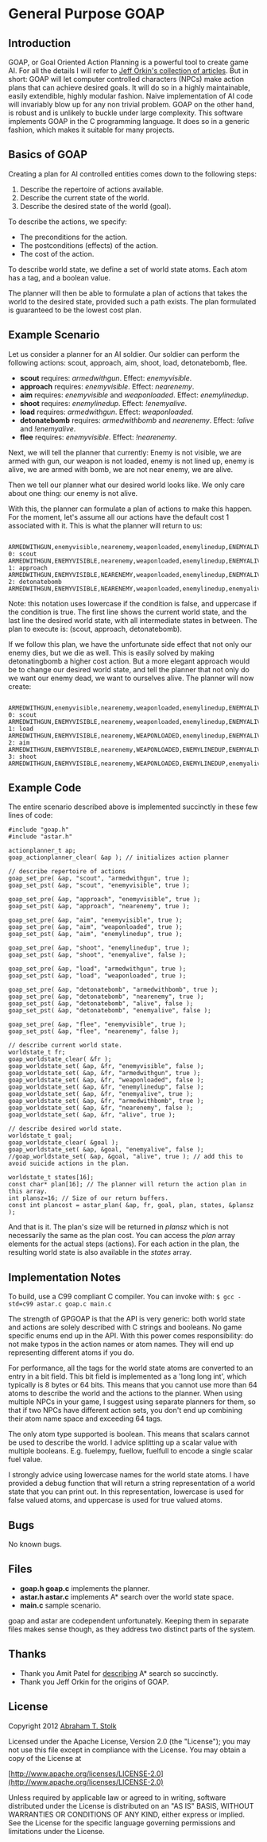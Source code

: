 # General Purpose GOAP

## Introduction
GOAP, or Goal Oriented Action Planning is a powerful tool to create game AI. For all the details I will refer to [Jeff Orkin's collection of articles](http://web.media.mit.edu/~jorkin/goap.html). But in short: GOAP will let computer controlled characters (NPCs) make action plans that can achieve desired goals. It will do so in a highly maintainable, easily extendible, highly modular fashion. Naive implementation of AI code will invariably blow up for any non trivial problem. GOAP on the other hand, is robust and is unlikely to buckle under large complexity. This software implements GOAP in the C programming language. It does so in a generic fashion, which makes it suitable for many projects.

## Basics of GOAP
Creating a plan for AI controlled entities comes down to the following steps:

1. Describe the repertoire of actions available.
2. Describe the current state of the world.
3. Describe the desired state of the world (goal).

To describe the actions, we specify:

* The preconditions for the action.
* The postconditions (effects) of the action.
* The cost of the action.

To describe world state, we define a set of world state atoms. Each atom has a tag, and a boolean value.

The planner will then be able to formulate a plan of actions that takes the world to the desired state, provided such a path exists. The plan formulated is guaranteed to be the lowest cost plan.

## Example Scenario

Let us consider a planner for an AI soldier. Our soldier can perform the following actions: scout, approach, aim, shoot, load, detonatebomb, flee.

* **scout** requires: *armedwithgun*. Effect: *enemyvisible*.
* **approach** requires: *enemyvisible*. Effect: *nearenemy*.
* **aim** requires: *enemyvisible* and *weaponloaded*. Effect: *enemylinedup*.
* **shoot** requires: *enemylinedup*. Effect: *!enemyalive*.
* **load** requires: *armedwithgun*. Effect: *weaponloaded*.
* **detonatebomb** requires: *armedwithbomb* and *nearenemy*. Effect: *!alive* and *!enemyalive*.
* **flee** requires: *enemyvisible*. Effect: *!nearenemy*.

Next, we will tell the planner that currently:
Enemy is not visible, we are armed with gun, our weapon is not loaded, enemy is not lined up, enemy is alive, we are armed with bomb, we are not near enemy, we are alive.

Then we tell our planner what our desired world looks like. We only care about one thing: our enemy is not alive.

With this, the planner can formulate a plan of actions to make this happen. For the moment, let's assume all our actions have the default cost 1 associated with it. This is what the planner will return to us:

                           ARMEDWITHGUN,enemyvisible,nearenemy,weaponloaded,enemylinedup,ENEMYALIVE,ARMEDWITHBOMB,ALIVE,
    0: scout               ARMEDWITHGUN,ENEMYVISIBLE,nearenemy,weaponloaded,enemylinedup,ENEMYALIVE,ARMEDWITHBOMB,ALIVE,
    1: approach            ARMEDWITHGUN,ENEMYVISIBLE,NEARENEMY,weaponloaded,enemylinedup,ENEMYALIVE,ARMEDWITHBOMB,ALIVE,
    2: detonatebomb        ARMEDWITHGUN,ENEMYVISIBLE,NEARENEMY,weaponloaded,enemylinedup,enemyalive,ARMEDWITHBOMB,alive,

Note: this notation uses lowercase if the condition is false, and uppercase if the condition is true.
The first line shows the current world state, and the last line the desired world state, with all intermediate states in between. The plan to execute is: (scout, approach, detonatebomb).

If we follow this plan, we have the unfortunate side effect that not only our enemy dies, but we die as well. This is easily solved by making detonatingbomb a higher cost action. But a more elegant approach would be to change our desired world state, and tell the planner that not only do we want our enemy dead, we want to ourselves alive. The planner will now create:

                           ARMEDWITHGUN,enemyvisible,nearenemy,weaponloaded,enemylinedup,ENEMYALIVE,ARMEDWITHBOMB,ALIVE,
    0: scout               ARMEDWITHGUN,ENEMYVISIBLE,nearenemy,weaponloaded,enemylinedup,ENEMYALIVE,ARMEDWITHBOMB,ALIVE,
    1: load                ARMEDWITHGUN,ENEMYVISIBLE,nearenemy,WEAPONLOADED,enemylinedup,ENEMYALIVE,ARMEDWITHBOMB,ALIVE,
    2: aim                 ARMEDWITHGUN,ENEMYVISIBLE,nearenemy,WEAPONLOADED,ENEMYLINEDUP,ENEMYALIVE,ARMEDWITHBOMB,ALIVE,
    3: shoot               ARMEDWITHGUN,ENEMYVISIBLE,nearenemy,WEAPONLOADED,ENEMYLINEDUP,enemyalive,ARMEDWITHBOMB,ALIVE,


## Example Code

The entire scenario described above is implemented succinctly in these few lines of code:

	#include "goap.h"
	#include "astar.h"

	actionplanner_t ap;
	goap_actionplanner_clear( &ap ); // initializes action planner

	// describe repertoire of actions
	goap_set_pre( &ap, "scout", "armedwithgun", true );
	goap_set_pst( &ap, "scout", "enemyvisible", true );

	goap_set_pre( &ap, "approach", "enemyvisible", true );
	goap_set_pst( &ap, "approach", "nearenemy", true );

	goap_set_pre( &ap, "aim", "enemyvisible", true );
	goap_set_pre( &ap, "aim", "weaponloaded", true );
	goap_set_pst( &ap, "aim", "enemylinedup", true );

	goap_set_pre( &ap, "shoot", "enemylinedup", true );
	goap_set_pst( &ap, "shoot", "enemyalive", false );

	goap_set_pre( &ap, "load", "armedwithgun", true );
	goap_set_pst( &ap, "load", "weaponloaded", true );

	goap_set_pre( &ap, "detonatebomb", "armedwithbomb", true );
	goap_set_pre( &ap, "detonatebomb", "nearenemy", true );
	goap_set_pst( &ap, "detonatebomb", "alive", false );
	goap_set_pst( &ap, "detonatebomb", "enemyalive", false );

	goap_set_pre( &ap, "flee", "enemyvisible", true );
	goap_set_pst( &ap, "flee", "nearenemy", false );

	// describe current world state.
	worldstate_t fr; 
	goap_worldstate_clear( &fr );
	goap_worldstate_set( &ap, &fr, "enemyvisible", false );
	goap_worldstate_set( &ap, &fr, "armedwithgun", true );
	goap_worldstate_set( &ap, &fr, "weaponloaded", false );
	goap_worldstate_set( &ap, &fr, "enemylinedup", false );
	goap_worldstate_set( &ap, &fr, "enemyalive", true );
	goap_worldstate_set( &ap, &fr, "armedwithbomb", true );
	goap_worldstate_set( &ap, &fr, "nearenemy", false );
	goap_worldstate_set( &ap, &fr, "alive", true );

	// describe desired world state.
	worldstate_t goal;
	goap_worldstate_clear( &goal );
	goap_worldstate_set( &ap, &goal, "enemyalive", false );
	//goap_worldstate_set( &ap, &goal, "alive", true ); // add this to avoid suicide actions in the plan.

	worldstate_t states[16];
	const char* plan[16]; // The planner will return the action plan in this array.
	int plansz=16; // Size of our return buffers.
	const int plancost = astar_plan( &ap, fr, goal, plan, states, &plansz );

And that is it. The plan's size will be returned in *plansz* which is not necessarily the same as the plan cost. You can access the *plan* array elements for the actual steps (actions). For each action in the plan, the resulting world state is also available in the *states* array.

## Implementation Notes

To build, use a C99 compliant C compiler. You can invoke with: `$ gcc -std=c99 astar.c goap.c main.c`

The strength of GPGOAP is that the API is very generic: both world state and actions are solely described with C strings and booleans. No game specific enums end up in the API. With this power comes responsibility: do not make typos in the action names or atom names. They will end up representing different atoms if you do.

For performance, all the tags for the world state atoms are converted to an entry in a bit field. This bit field is implemented as a 'long long int', which typically is 8 bytes or 64 bits. This means that you cannot use more than 64 atoms to describe the world and the actions to the planner. When using multiple NPCs in your game, I suggest using separate planners for them, so that if two NPCs have different action sets, you don't end up combining their atom name space and exceeding 64 tags.

The only atom type supported is boolean. This means that scalars cannot be used to describe the world. I advice splitting up a scalar value with multiple booleans. E.g. fuelempy, fuellow, fuelfull to encode a single scalar fuel value.

I strongly advice using lowercase names for the world state atoms. I have provided a debug function that will return a string representation of a world state that you can print out. In this representation, lowercase is used for false valued atoms, and uppercase is used for true valued atoms.

## Bugs

No known bugs.

## Files

* **goap.h goap.c** implements the planner.
* **astar.h astar.c** implements A* search over the world state space.
* **main.c** sample scenario.

goap and astar are codependent unfortunately. Keeping them in separate files makes sense though, as they address two distinct parts of the system.

## Thanks

* Thank you Amit Patel for [describing](http://theory.stanford.edu/~amitp/GameProgramming/ImplementationNotes.html) A* search so succinctly.
* Thank you Jeff Orkin for the origins of GOAP.

## License

Copyright 2012 [Abraham T. Stolk](http://stolk.org)

   Licensed under the Apache License, Version 2.0 (the "License");
   you may not use this file except in compliance with the License.
   You may obtain a copy of the License at

   [http://www.apache.org/licenses/LICENSE-2.0](http://www.apache.org/licenses/LICENSE-2.0)

   Unless required by applicable law or agreed to in writing, software
   distributed under the License is distributed on an "AS IS" BASIS,
   WITHOUT WARRANTIES OR CONDITIONS OF ANY KIND, either express or implied.
   See the License for the specific language governing permissions and
   limitations under the License.
